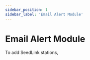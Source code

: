 ```yaml
---
sidebar_position: 1
sidebar_label: 'Email Alert Module'
---
```


# Email Alert Module
To add SeedLink stations, 